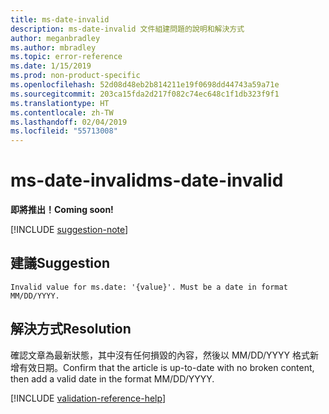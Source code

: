```yaml
---
title: ms-date-invalid
description: ms-date-invalid 文件組建問題的說明和解決方式
author: meganbradley
ms.author: mbradley
ms.topic: error-reference
ms.date: 1/15/2019
ms.prod: non-product-specific
ms.openlocfilehash: 52d08d48eb2b814211e19f0698dd44743a59a71e
ms.sourcegitcommit: 203ca15fda2d217f082c74ec648c1f1db323f9f1
ms.translationtype: HT
ms.contentlocale: zh-TW
ms.lasthandoff: 02/04/2019
ms.locfileid: "55713008"
---
```

# <a name="ms-date-invalid"></a><span data-ttu-id="f5882-103">ms-date-invalid</span><span class="sxs-lookup"><span data-stu-id="f5882-103">ms-date-invalid</span></span>

<span data-ttu-id="f5882-104">**即將推出！**</span><span class="sxs-lookup"><span data-stu-id="f5882-104">**Coming soon!**</span></span>

[!INCLUDE [suggestion-note](includes/suggestion-note.md)]

## <a name="suggestion"></a><span data-ttu-id="f5882-105">建議</span><span class="sxs-lookup"><span data-stu-id="f5882-105">Suggestion</span></span>

`Invalid value for ms.date: '{value}'. Must be a date in format MM/DD/YYYY.`

## <a name="resolution"></a><span data-ttu-id="f5882-106">解決方式</span><span class="sxs-lookup"><span data-stu-id="f5882-106">Resolution</span></span>

<span data-ttu-id="f5882-107">確認文章為最新狀態，其中沒有任何損毀的內容，然後以 MM/DD/YYYY 格式新增有效日期。</span><span class="sxs-lookup"><span data-stu-id="f5882-107">Confirm that the article is up-to-date with no broken content, then add a valid date in the format MM/DD/YYYY.</span></span>

<!--make sure to add this file to your includes folder and verify the path-->
[!INCLUDE [validation-reference-help](includes/validation-reference-help.md)]

